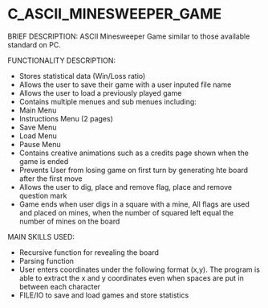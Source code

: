# C_ASCII_MINESWEEPER_GAME

BRIEF DESCRIPTION: 
ASCII Minesweeper Game similar to those available standard on PC.

FUNCTIONALITY DESCRIPTION:
 - Stores statistical data (Win/Loss ratio)
 - Allows the user to save their game with a user inputed file name
 - Allows the user to load a previously played game
 - Contains multiple menues and sub menues including:
 - Main Menu
 - Instructions Menu (2 pages)
 - Save Menu
 - Load Menu
 - Pause Menu
 - Contains creative animations such as a credits page shown when the game is ended
 - Prevents User from losing game on first turn by generating hte board after the first move
 - Allows the user to dig, place and remove flag, place and remove question mark
 - Game ends when user digs in a square with a mine, All flags are used and placed on mines, when the number of squared left equal the number of mines on the board

MAIN SKILLS USED:
 - Recursive function for revealing the board
 - Parsing function
 - User enters coordinates under the following format (x,y). The program is able to extract the x and y coordinates even when spaces are put in between each character
 - FILE/IO to save and load games and store statistics
